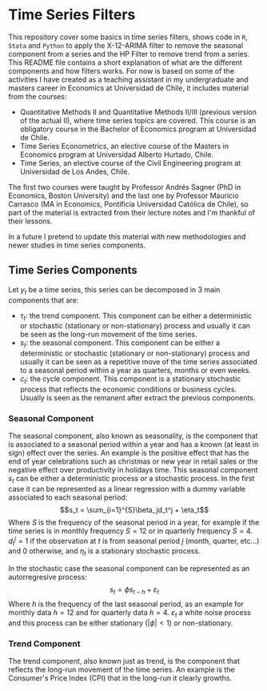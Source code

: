# Time Series Filters

This repository cover some basics in time series filters, shows code in `R`, `Stata` and `Python` to apply the X-12-ARIMA filter to remove the seasonal component from a series and the HP Filter to remove trend from a series. This README file contains a short explanation of what are the different components and how filters works.
For now is based on some of the activities I have created as a teaching assistant in my undergraduate and masters career in Economics at Universidad de Chile, it includes material from the courses:  
- Quantitative Methods II and Quantitative Methods II/III (previous version of the actual II), where time series topics are covered. This course is an obligatory course in the Bachelor of Economics program at Universidad de Chile.
- Time Series Econometrics, an elective course of the Masters in Economics program at Universidad Alberto Hurtado, Chile.
- Time Series, an elective course of the Civil Engineering program at Universidad de Los Andes, Chile.

The first two courses were taught by Professor Andrés Sagner (PhD in Economics, Boston University) and the last one by Professor Mauricio Carrasco (MA in Economics, Pontificia Universidad Católica de Chile), so part of the material is extracted from their lecture notes and I'm thankful of their lessons.  

In a future I pretend to update this material with new methodologies and newer studies in time series components.  

## Time Series Components

Let $y_t$ be a time series, this series can be decomposed in 3 main components that are:  
- $\tau_t$: the trend component. This component can be either a deterministic or stochastic (stationary or non-stationary) process and usually it can be seen as the long-run movement of the time series.
- $s_t$: the seasonal component. This component can be either a deterministic or stochastic (stationary or non-stationary) process and usually it can be seen as a repetitive move of the time series associated to a seasonal period within a year as quarters, months or even weeks.
- $c_t$: the cycle component. This component is a stationary stochastic process that reflects the economic conditions or business cycles. Usually is seen as the remanent after extract the previous components.

### Seasonal Component

The seasonal component, also known as seasonality, is the component that is associated to a seasonal period within a year and has a known (at least in sign) effect over the series. An example is the positive effect that has the end of year celebrations such as christmas or new year in retail sales or the negative effect over productivity in holidays time.
This seasonal component $s_t$ can be either a deterministic process or a stochastic process. In the first case it can be represented as a linear regression with a dummy variable associated to each seasonal period: $$s_t = \sum_{i=1}^{S}\beta_jd_t^j + \eta_t$$ Where $S$ is the frequency of the seasonal period in a year, for example if the time series is in monthly frequency $S = 12$ or in quarterly frequency $S = 4$. $d_t^j = 1$ if the observation at $t$ is from seasonal period $j$ (month, quarter, etc...) and 0 otherwise, and $\eta_t$ is a stationary stochastic process.  

In the stochastic case the seasonal component can be represented as an autorregresive process: $$s_t = \phi s_{t-h} + \varepsilon_t$$ Where $h$ is the frequency of the last seasonal period, as an example for monthly data $h = 12$ and for quarterly data $h = 4$. $\varepsilon_t$ a white noise process and this process can be either stationary ($|\phi| < 1$) or non-stationary.  

### Trend Component  

The trend component, also known just as trend, is the component that reflects the long-run movement of the time series. An example is the Consumer's Price Index (CPI) that in the long-run it clearly growths.
